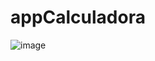 # appCalculadora
![image](https://user-images.githubusercontent.com/108469634/177839823-2328c290-2067-42c2-b403-3c1314d06322.png)
